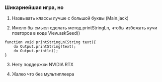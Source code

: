 ### Шикарнейшая игра, но

1. Назвывать классы лучше с большой буквы (Main.jack)

2. Имело бы смысл сделать метод printStringLn, чтобы избежать кучи повторов в коде View.askSeed()
```
function void printStringLn(String text){
    do Output.printString(text);
    do Output.println();
}
```

3. Нету поддержки NVIDIA RTX

4. Жалко что без мультиплеера